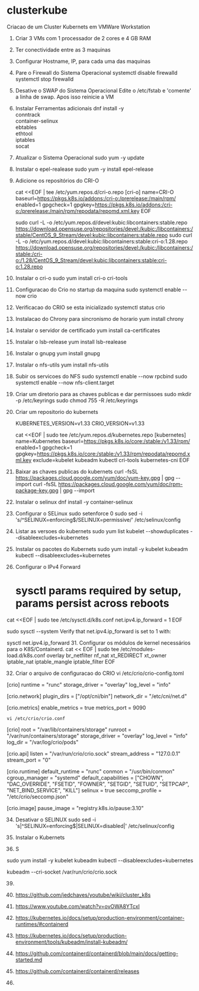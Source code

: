 # clusterkube
Criacao de um Cluster Kubernets em VMWare Workstation

1.  Criar 3 VMs com 1 processador de 2 cores e 4 GB RAM
2.  Ter conectividade entre as 3 maquinas
3.  Configurar Hostname, IP, para cada uma das maquinas
4.  Pare o Firewall do Sistema Operacional
    systemctl disable firewalld
    systemctl stop firewalld
5.  Desative o SWAP do Sistema Operacional
    Edite o /etc/fstab e 'comente' a linha de swap. Apos isso reinicie a VM
6.  Instalar Ferramentas adicionais
dnf install -y \
    conntrack \
    container-selinux \
    ebtables \
    ethtool \
    iptables \
    socat
    
7.  Atualizar o Sistema Operacional
    sudo yum -y update
8.  Instalar o epel-realease
    sudo yum -y install epel-release
9.  Adicione os repositórios do CRI-O


    cat <<EOF | tee /etc/yum.repos.d/cri-o.repo
    [cri-o]
    name=CRI-O
    baseurl=https://pkgs.k8s.io/addons:/cri-o:/prerelease:/main/rpm/
    enabled=1
    gpgcheck=1
    gpgkey=https://pkgs.k8s.io/addons:/cri-o:/prerelease:/main/rpm/repodata/repomd.xml.key
    EOF


    sudo curl -L -o /etc/yum.repos.d/devel:kubic:libcontainers:stable.repo https://download.opensuse.org/repositories/devel:/kubic:/libcontainers:/stable/CentOS_9_Stream/devel:kubic:libcontainers:stable.repo
    sudo curl -L -o /etc/yum.repos.d/devel:kubic:libcontainers:stable:cri-o:1.28.repo https://download.opensuse.org/repositories/devel:/kubic:/libcontainers:/stable:/cri-o:/1.28/CentOS_9_Stream/devel:kubic:libcontainers:stable:cri-o:1.28.repo
10.  Instalar o cri-o
    sudo yum install cri-o cri-tools
11. Configuracao do Crio no startup da maquina
    sudo systemctl enable --now crio
12. Verificacao do CRIO se esta inicializado
    systemctl status crio
13. Instalacao do Chrony para sincronismo de horario
    yum install chrony
14. Instalar o servidor de certificado
    yum install ca-certificates
15. Instalar o lsb-release
    yum install lsb-realease
16. Instalar o gnupg
    yum install gnupg
19. Instalar o nfs-utils
    yum install nfs-utils
20. Subir os servicoes do NFS
    sudo systemctl enable --now rpcbind
    sudo systemctl enable --now nfs-client.target
21. Criar um diretorio para as chaves publicas e dar permissoes
    sudo mkdir -p /etc/keyrings
    sudo chmod 755 -R /etc/keyrings
23. Criar um repositorio do kubernets

    KUBERNETES_VERSION=v1.33
    CRIO_VERSION=v1.33

    cat <<EOF | sudo tee /etc/yum.repos.d/kubernetes.repo
    [kubernetes]
    name=Kubernetes
    baseurl=https://pkgs.k8s.io/core:/stable:/v1.33/rpm/
    enabled=1
    gpgcheck=1
    gpgkey=https://pkgs.k8s.io/core:/stable:/v1.33/rpm/repodata/repomd.xml.key
    exclude=kubelet kubeadm kubectl cri-tools kubernetes-cni
    EOF


    
25. Baixar as chaves publicas do kubernets
    curl -fsSL https://packages.cloud.google.com/yum/doc/yum-key.gpg | gpg --import
    curl -fsSL https://packages.cloud.google.com/yum/doc/rpm-package-key.gpg | gpg --import

26. Instalar o selinux
    dnf install -y container-selinux


26. Configurar o SELinux
    sudo setenforce 0
    sudo sed -i 's/^SELINUX=enforcing$/SELINUX=permissive/' /etc/selinux/config
27. Listar as versoes do kubernets
    sudo yum list kubelet --showduplicates --disableexcludes=kubernetes
28. Instalar os pacotes do Kubernets
    sudo yum install -y kubelet kubeadm kubectl --disableexcludes=kubernetes
29. Configurar o IPv4 Forward
    # sysctl params required by setup, params persist across reboots
cat <<EOF | sudo tee /etc/sysctl.d/k8s.conf
net.ipv4.ip_forward = 1
EOF

sudo sysctl --system
Verify that net.ipv4.ip_forward is set to 1 with:

sysctl net.ipv4.ip_forward
31. Configurar os módulos de kernel necessários para o K8S/Containerd.
cat << EOF | sudo tee /etc/modules-load.d/k8s.conf
overlay
br_netfilter
nf_nat
xt_REDIRECT
xt_owner
iptable_nat
iptable_mangle
iptable_filter
EOF

32. Criar o arquivo de configuracao do CRIO
    vi /etc/crio/crio-config.toml
    
[crio]
runtime = "runc"
storage_driver = "overlay"
log_level = "info"

[crio.network]
plugin_dirs = ["/opt/cni/bin"]
network_dir = "/etc/cni/net.d"

[crio.metrics]
enable_metrics = true
metrics_port = 9090

    vi /etc/crio/crio.conf

[crio]
root = "/var/lib/containers/storage"
runroot = "/var/run/containers/storage"
storage_driver = "overlay"
log_level = "info"
log_dir = "/var/log/crio/pods"

[crio.api]
listen = "/var/run/crio/crio.sock"
stream_address = "127.0.0.1"
stream_port = "0"

[crio.runtime]
default_runtime = "runc"
conmon = "/usr/bin/conmon"
cgroup_manager = "systemd"
default_capabilities = ["CHOWN", "DAC_OVERRIDE", "FSETID", "FOWNER", "SETGID", "SETUID", "SETPCAP", "NET_BIND_SERVICE", "KILL"]
selinux = true
seccomp_profile = "/etc/crio/seccomp.json"

[crio.image]
pause_image = "registry.k8s.io/pause:3.10"


34. Desativar o SELINUX
    sudo sed -i 's|^SELINUX=enforcing$|SELINUX=disabled|' /etc/selinux/config

36. Instalar o Kubernets

    

38. S

sudo yum install -y kubelet kubeadm kubectl --disableexcludes=kubernetes

kubeadm --cri-socket /var/run/crio/crio.sock

39. 
 








12. https://github.com/jedchaves/youtube/wiki/cluster_k8s
13. https://www.youtube.com/watch?v=ovOWA8YTcxI
14. https://kubernetes.io/docs/setup/production-environment/container-runtimes/#containerd
15. https://kubernetes.io/docs/setup/production-environment/tools/kubeadm/install-kubeadm/
16. https://github.com/containerd/containerd/blob/main/docs/getting-started.md
17. https://github.com/containerd/containerd/releases
18. 




